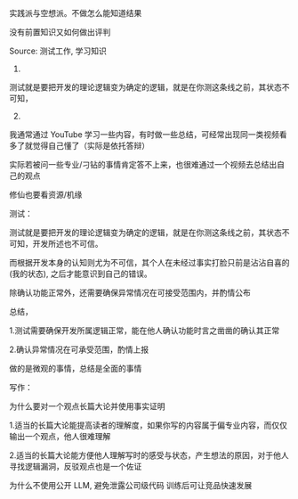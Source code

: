 


实践派与空想派。不做怎么能知道结果

没有前置知识又如何做出评判

  

Source: 测试工作, 学习知识

1.

测试就是要把开发的理论逻辑变为确定的逻辑，就是在你测这条线之前，其状态不可知，

  

2.

我通常通过 YouTube 学习一些内容，有时做一些总结，可经常出现同一类视频看多了就觉得自己懂了（实际是依托答辩）

实际若被问一些专业/刁钻的事情肯定答不上来，也很难通过一个视频去总结出自己的观点

  
  
  
  
  修仙也要看资源/机缘
  
  
  
  

测试：

测试就是要把开发的理论逻辑变为确定的逻辑，就是在你测这条线之前，其状态不可知，开发所述也不可信。

而根据开发本身的认知则尤为不可信，其个人在未经过事实打脸只前是沾沾自喜的 (我的状态), 之后才能意识到自己的错误。

  

除确认功能正常外，还需要确保异常情况在可接受范围内，并酌情公布

  
  

总结，

1.测试需要确保开发所属逻辑正常，能在他人确认功能时言之凿凿的确认其正常

2.确认异常情况在可承受范围，酌情上报

  
  
  
  

做的是微观的事情，总结是全面的事情

  
  
  
  
  
  

写作：

为什么要对一个观点长篇大论并使用事实证明

  

1.适当的长篇大论能提高读者的理解度，如果你写的内容属于偏专业内容，而仅仅输出一个观点，他人很难理解

2.适当的长篇大论能方便他人理解写时的感受与状态，产生想法的原因，对于他人寻找逻辑漏洞，反驳观点也是一个佐证






为什么不使用公开 LLM, 避免泄露公司级代码
训练后可让竞品快速发展
